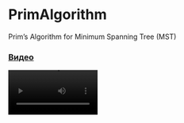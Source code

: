 # PrimAlgorithm
Prim’s Algorithm for Minimum Spanning Tree (MST)

### [Видео](https://youtu.be/kamMlnzL5Z0)
<video src='https://youtu.be/kamMlnzL5Z0' width=180/>
